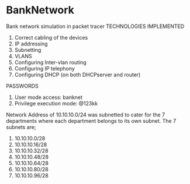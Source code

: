 # BankNetwork
Bank network simulation in packet tracer
TECHNOLOGIES IMPLEMENTED 
1. Correct cabling of the devices
2. IP addressing
3. Subnetting
4. VLANS
5. Configuring Inter-vlan routing
6. Configuring IP telephony
7. Configuring DHCP (on both DHCPserver and router)

PASSWORDS
1. User mode access: banknet
2. Privilege execution mode: @123kk

Network Address of 10.10.10.0/24 was subnetted to cater for the 7 departments where each department belongs to its own subnet.
The 7 subnets are;
1. 10.10.10.0/28
2. 10.10.10.16/28
3. 10.10.10.32/28
4. 10.10.10.48/28
5. 10.10.10.64/28
6. 10.10.10.80/28
7. 10.10.10.96/28
